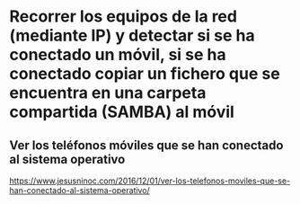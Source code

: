 # Recorrer los equipos de la red (mediante IP) y detectar si se ha conectado un móvil, si se ha conectado copiar un fichero que se encuentra en una carpeta compartida (SAMBA) al móvil
## Ver los teléfonos móviles que se han conectado al sistema operativo
https://www.jesusninoc.com/2016/12/01/ver-los-telefonos-moviles-que-se-han-conectado-al-sistema-operativo/
